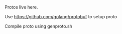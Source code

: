 Protos live here.

Use https://github.com/golang/protobuf to setup proto

Compile proto using genproto.sh
